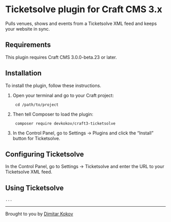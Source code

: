 # Ticketsolve plugin for Craft CMS 3.x

Pulls venues, shows and events from a Ticketsolve XML feed and keeps your website in sync.

## Requirements

This plugin requires Craft CMS 3.0.0-beta.23 or later.

## Installation

To install the plugin, follow these instructions.

1. Open your terminal and go to your Craft project:

        cd /path/to/project

2. Then tell Composer to load the plugin:

        composer require devkokov/craft3-ticketsolve

3. In the Control Panel, go to Settings → Plugins and click the “Install” button for Ticketsolve.

## Configuring Ticketsolve

In the Control Panel, go to Settings → Ticketsolve and enter the URL to your Ticketsolve XML feed.

## Using Ticketsolve

    ...

---

Brought to you by [Dimitar Kokov](https://github.com/devkokov)
